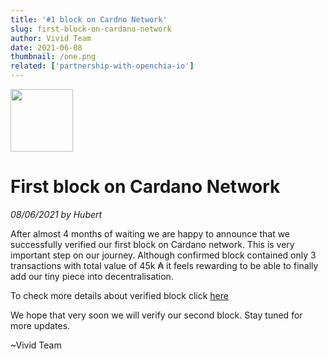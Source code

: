 ```yaml
---
title: '#1 block on Cardno Network'
slug: first-block-on-cardano-network
author: Vivid Team
date: 2021-06-08
thumbnail: /one.png
related: ['partnership-with-openchia-io']
---
```


<div class="d-flex align-center mb-4">
  <img width="100" height="100" src="/one.png" class="mr-4">
  <h1 class="d-inline-block mb-0 text-left">First block on Cardano Network</h1>
</div>

<i class="mb-4">08/06/2021 by Hubert</i>

After almost 4 months of waiting we are happy to announce that we successfully verified
our first block on Cardano network. This is very important step on our journey. Although 
confirmed block contained only 3 transactions with total value of 45k ₳ it feels rewarding
to be able to finally add our tiny piece into decentralisation.

To check more details about verified block click [here](https://adapools.org/blocks/db49069597973dac9fc2920add703278ceb0a3a9607d51b1d2b724102ea02c61)

We hope that very soon we will verify our second block. Stay tuned for more updates.

~Vivid Team
